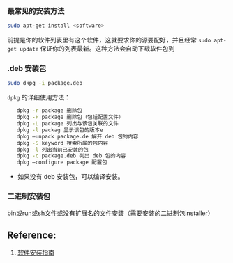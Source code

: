 
### 最常见的安装方法
```bash
sudo apt-get install <software>
```
前提是你的软件列表里有这个软件，这就要求你的源要配好，并且经常 `sudo apt-get update` 保证你的列表最新。这种方法会自动下载软件包到

### .deb 安装包
```bash 
sudo dkpg -i package.deb
```
`dpkg` 的详细使用方法：
```bash
   dpkg -r package 删除包 
   dpkg -P package 删除包（包括配置文件）
   dpkg -L package 列出与该包关联的文件 
   dpkg -l packag 显示该包的版本e
   dpkg –unpack package.de 解开 deb 包的内容 
   dpkg -S keyword 搜索所属的包内容 
   dpkg -l 列出当前已安装的包
   dpkg -c package.deb 列出 deb 包的内容 
   dpkg –configure package 配置包
```

* 如果没有 deb 安装包，可以编译安装。

### 二进制安装包
bin或run或sh文件或没有扩展名的文件安装（需要安装的二进制包installer） 

## Reference:
1. [软件安装指南](https://wiki.ubuntu.org.cn/%E8%BD%AF%E4%BB%B6%E5%AE%89%E8%A3%85%E6%8C%87%E5%8D%97)









